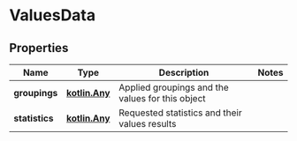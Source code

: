 
# ValuesData

## Properties
| Name | Type | Description | Notes |
| ------------ | ------------- | ------------- | ------------- |
| **groupings** | [**kotlin.Any**](.md) | Applied groupings and the values for this object |  |
| **statistics** | [**kotlin.Any**](.md) | Requested statistics and their values results |  |




